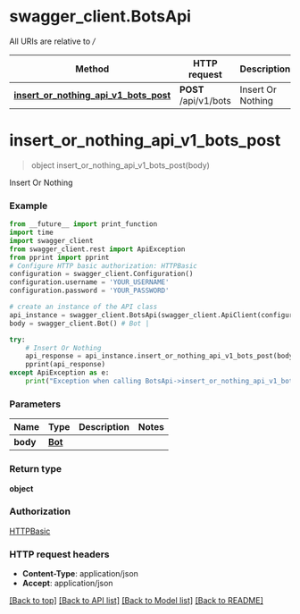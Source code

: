 # swagger_client.BotsApi

All URIs are relative to */*

Method | HTTP request | Description
------------- | ------------- | -------------
[**insert_or_nothing_api_v1_bots_post**](BotsApi.md#insert_or_nothing_api_v1_bots_post) | **POST** /api/v1/bots | Insert Or Nothing

# **insert_or_nothing_api_v1_bots_post**
> object insert_or_nothing_api_v1_bots_post(body)

Insert Or Nothing

### Example
```python
from __future__ import print_function
import time
import swagger_client
from swagger_client.rest import ApiException
from pprint import pprint
# Configure HTTP basic authorization: HTTPBasic
configuration = swagger_client.Configuration()
configuration.username = 'YOUR_USERNAME'
configuration.password = 'YOUR_PASSWORD'

# create an instance of the API class
api_instance = swagger_client.BotsApi(swagger_client.ApiClient(configuration))
body = swagger_client.Bot() # Bot | 

try:
    # Insert Or Nothing
    api_response = api_instance.insert_or_nothing_api_v1_bots_post(body)
    pprint(api_response)
except ApiException as e:
    print("Exception when calling BotsApi->insert_or_nothing_api_v1_bots_post: %s\n" % e)
```

### Parameters

Name | Type | Description  | Notes
------------- | ------------- | ------------- | -------------
 **body** | [**Bot**](Bot.md)|  | 

### Return type

**object**

### Authorization

[HTTPBasic](../README.md#HTTPBasic)

### HTTP request headers

 - **Content-Type**: application/json
 - **Accept**: application/json

[[Back to top]](#) [[Back to API list]](../README.md#documentation-for-api-endpoints) [[Back to Model list]](../README.md#documentation-for-models) [[Back to README]](../README.md)

